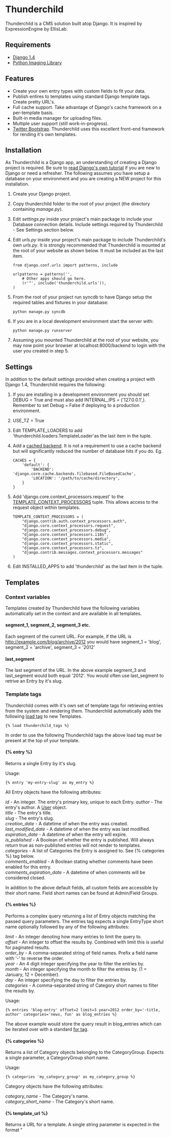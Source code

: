 # Thunderchild

Thunderchild is a CMS solution built atop Django. It is inspired by ExpressionEngine by EllisLab.

## Requirements

* [Django 1.4](https://www.djangoproject.com/)
* [Python Imaging Library](http://www.pythonware.com/products/pil/)

## Features

* Create your own entry types with custom fields to fit your data.
* Publish entires to templates using standard Django template tags. Create pretty URL's.
* Full cache support. Take advantage of Django's cache framework on a per-template basis.
* Built-in media manager for uploading files.
* Multiple user support (still work-in-progress).
* [Twitter Bootstrap](http://twitter.github.com/bootstrap/). Thunderchild uses this excellent front-end framework for rending it's own templates.

## Installation

As Thunderchild is a Django app, an understanding of creating a Django project is required. Be sure to [read Django's own tutorial](https://docs.djangoproject.com/en/dev/intro/tutorial01/) 
if you are new to Django or need a refresher. The following assumes you have setup a database on your environment and you are creating a NEW project for this installation.

1. Create your Django project.
2. Copy thunderchild folder to the root of your project (the directory containing *manage.py*).
3. Edit *settings.py* inside your project's main package to include your Database connection details. Include settings required by Thunderchild - See Settings section below.
4. Edit *urls.py* inside your project's main package to include Thunderchild's own *urls.py*. It is strongly recommended that Thunderchild is mounted at the root of your website as shown below. It must be
included as the last item.

	```
	from django.conf.urls import patterns, include
	
	urlpatterns = patterns('',
		# Other apps should go here.
	    (r'^', include('thunderchild.urls')),
	)
	```

5. From the root of your project run syncdb to have Django setup the required tables and fixtures in your database:

	```
	python manage.py syncdb
	```
    
6. If you are in a local development environment start the server with:

	```
	python manage.py runserver
	```
	
7. Assuming you mounted Thunderchild at the root of your website, you may now point your browser at localhost:8000/backend to login with the user you created in step 5.

## Settings

In addition to the default settings provided when creating a project with Django 1.4, Thunderchild requires the following:

1. If you are installing in a development environment you should set DEBUG = True and must also add INTERNAL_IPS = ('127.0.0.1',). Remember to set Debug = False if deploying to a production environment.
2. USE_TZ = True
3. Edit TEMPLATE_LOADERS to add 'thunderchild.loaders.TemplateLoader'as the last item in the tuple.
4. Add a [cached backend](https://docs.djangoproject.com/en/dev/topics/cache/). It is not a requirement to use a cache backend but will significantly reduced the number of database hits if you do. Eg.

	```
	CACHES = {
	    'default': {
	        'BACKEND': 'django.core.cache.backends.filebased.FileBasedCache',
	        'LOCATION': '/path/to/cache/directory',
	    }
	}
	```

5. Add 'django.core.context_processors.request' to the [TEMPLATE_CONTEXT_PROCESSORS](https://docs.djangoproject.com/en/dev/ref/settings/#template-context-processors) tuple. This allows access to the request object within templates.

	```
	TEMPLATE_CONTEXT_PROCESSORS = (
	    "django.contrib.auth.context_processors.auth",
	    "django.core.context_processors.request",
	    "django.core.context_processors.debug",
	    "django.core.context_processors.i18n",
	    "django.core.context_processors.media",
	    "django.core.context_processors.static",
	    "django.core.context_processors.tz",
	    "django.contrib.messages.context_processors.messages"
	)
	```
	
6. Edit INSTALLED_APPS to add 'thunderchild' as the last item in the tuple.

## Templates

### Context variables

Templates created by Thunderchild have the following variables automatically set in the context and are available in all templates.

#### segment_1, segment_2, segment_3 etc.

Each segment of the current URL. For example, if the URL is http://example.com/blog/archive/2012 you would have segment_1 = 'blog', segment_2 = 'archive', segment_3 = '2012'

#### last_segment

The last segment of the URL. In the above example segment_3 and last_segment would both equal '2012'. You would often use last_segment to retrive an Entry by it's slug.

### Template tags

Thunderchild comes with it's own set of template tags for retrieving entries from the system and rendering them. Thunderchild automatically adds the 
following [load tag](https://docs.djangoproject.com/en/1.4/ref/templates/builtins/#load) to new Templates.

	{% load thunderchild_tags %}
	
In order to use the following Thunderchild tags the above load tag *must* be present at the top of your template.

#### {% entry %}

Returns a single Entry by it's slug.

Usage:

	{% entry 'my-entry-slug' as my_entry %}
	
All Entry objects have the following attributes:

*id* - An integer. The entry's primary key, unique to each Entry.
*author* - The entry's author. A [User](https://docs.djangoproject.com/en/1.4/topics/auth/#users) object.  
*title* - The entry's title.  
*slug* - The entry's slug.  
*creation_date* - A datetime of when the entry was created.  
*last_modified_date* - A datetime of when the entry was last modified.  
*expiration_date* - A datetime of when the entry will expire.  
*is_published* - A Boolean of whether the entry is published. Will always return true as non-published entries will not render to templates.  
*categories* - A list of Categories the Entry is assigned to. See {% categories %} tag below.  
*comments_enabled* - A Boolean stating whether comments have been enabled for this entry.  
*comments_expiration_date* - A datetime of when comments will be considered closed.  

In addition to the above default fields, all custom fields are accessible by their short name. Field short names can be found at Admin/Field Groups.

#### {% entries %}

Performs a complex query returning a list of Entry objects matching the passed query parameters. The entries tag expects a single EntryType short name 
optionally followed by any of the following attributes:

*limit* - An integer denoting how many entries to limit the query to.  
*offset* - An integer to offset the results by. Combined with limit this is useful for paginated results.  
*order_by* - A comma-separated string of field names. Prefix a field name with '-' to reverse the order.  
*year* - An 4 digit integer specifying the year to filter the entries by.  
*month* - An integer specifying the month to filter the entries by. (1 = January, 12 = December).  
*day* - An integer specifying the day to filter the entries by.  
*categories* - A comma-separated string of Category short names to filter the results by.  

Usage:

	{% entries 'blog-entry' offset=2 limit=3 year=2012 order_by='-title, author' categories='news, fun' as blog_entries %}
	
The above example would store the query result in blog_entries which can be iterated over with a standard [for tag](https://docs.djangoproject.com/en/1.4/ref/templates/builtins/#for).
	
#### {% categories %}

Returns a list of Category objects belonging to the CategoryGroup. Expects a single parameter, a CategoryGroup short name.

Usage:

	{% categories 'my_category_group' as my_category_group %}	

Category objects have the following attributes:

*category_name* - The Category's name.  
*category_short_name* - The Category's short name.  
	
#### {% template_url %}

Returns a URL for a template. A single string parameter is expected in the format "<template group>/<template name>".

Usage:

	{% template_url "staff/all" %}

## Comments

Thunderchild includes 2 template snippets to help rending comments in your template. They are "thunderchild/snippets/comment_form.html" for rending a comment submission form 
and "thunderchild/snippets/comments.html" for rendering the (approved) comments for an Entry. Both snippets have classes set in their markup for styling but feel free to edit 
these files if the markup is not to your liking. Each snippet can be included in your template using Django's standard 
[include tag](https://docs.djangoproject.com/en/dev/ref/templates/builtins/?from=olddocs#include) and requires an Entry be passed via the entry variable.

Example:

	```
	{% entry 'my-entry' as my_entry %}
	
	{% include "thunderchild/snippets/comments.html" with entry=my_entry %}
	
	{% include "thunderchild/snippets/comment_form.html" with entry=my_entry %}
	```
	
By default the comment form will redirect users to "/comment/thankyou" on success and "/comment/error"	if there is an error processing the form (such as an invalid email address). Be sure
to create templates at these locations. Alternatively, you may set the success and error URL's explicitly.

Example:

	{% include "thunderchild/snippets/comment_form.html" with entry=my_entry success_url="/my/custom/success/url" error_url="/my/custom/error/url" %}
	
	

